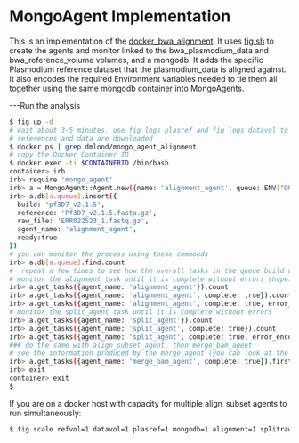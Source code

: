 MongoAgent Implementation
=========================

This is an implementation of the [docker_bwa_alignment](https://github.com/dmlond/docker_bwa_aligner).
It uses [fig.sh](http://www.fig.sh/) to create the agents and monitor linked to
the bwa_plasmodium_data and bwa_reference_volume volumes, and a mongodb. It
adds the specific Plasmodium reference dataset that the plasmodium_data is
aligned against.  It also encodes the required Environment variables needed
to tie them all together using the same mongodb container into MongoAgents.

---Run the analysis

```bash
$ fig up -d
# wait about 3-5 minutes, use fig logs plasref and fig logs datavol to ensure the
# references and data are downloaded
$ docker ps | grep dmlond/mongo_agent_alignment
# copy the Docker Container ID
$ docker exec -ti $CONTAINERID /bin/bash
container> irb
irb> require 'mongo_agent'
irb> a = MongoAgent::Agent.new({name: 'alignment_agent', queue: ENV["QUEUE"]})
irb> a.db[a.queue].insert({
  build: 'pf3D7_v2.1.5',
  reference: 'Pf3D7_v2.1.5.fasta.gz',
  raw_file: 'ERR022523_1.fastq.gz',
  agent_name: 'alignment_agent',
  ready:true
})
# you can monitor the process using these commonds
irb> a.db[a.queue].find.count
#  repeat a few times to see how the overall tasks in the queue build up
# monitor the alignment task until it is complete without errors (hopefully)
irb> a.get_tasks({agent_name: 'alignment_agent'}).count
irb> a.get_tasks({agent_name: 'alignment_agent', complete: true}).count
irb> a.get_tasks({agent_name: 'alignment_agent', complete: true, error_encountered: false}).count
# monitor the split_agent task until it is complete without errors
irb> a.get_tasks({agent_name: 'split_agent'}).count
irb> a.get_tasks({agent_name: 'split_agent', complete: true}).count
irb> a.get_tasks({agent_name: 'split_agent', complete: true, error_encountered: false}).count
### do the same with align_subset_agent, then merge_bam_agent
# see the information produced by the merge_agent (you can look at the others as well)
irb> a.get_tasks({agent_name: 'merge_bam_agent', complete: true}).first
irb> exit
container> exit
$
```

If you are on a docker host with capacity for multiple align_subset agents to run simultaneously:

```bash
$ fig scale refvol=1 datavol=1 plasref=1 mongodb=1 alignment=1 splitraw=1 alignsubset=5 mergebam=1 mergemonitor=1
```
